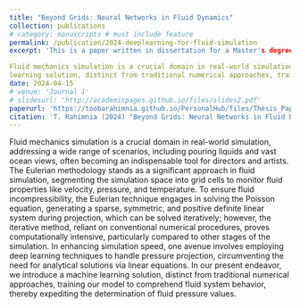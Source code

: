 ```yaml
---
title: "Beyond Grids: Neural Networks in Fluid Dynamics"
collection: publications
# category: manuscripts # must include feature
permalink: /publication/2024-deeplearning-for-fluid-simulation
excerpt: 'This is a paper written in dissertation for a Master's degree.

Fluid mechanics simulation is a crucial domain in real-world simulation, addressing a wide range of scenarios, including pouring liquids and vast ocean views, often becoming an indispensable tool for directors and artists. The Eulerian methodology stands as a significant approach in fluid simulation, segmenting the simulation space into grid cells to monitor fluid properties like velocity, pressure, and temperature. To ensure fluid incompressibility, the Eulerian technique engages in solving the Poisson equation, generating a sparse, symmetric, and positive definite linear system during projection, which can be solved iteratively; however, the iterative method, reliant on conventional numerical procedures, proves computationally intensive, particularly compared to other stages of the simulation. In enhancing simulation speed, one avenue involves employing deep learning techniques to handle pressure projection, circumventing the need for analytical solutions via linear equations. In our present endeavor, we introduce a machine
learning solution, distinct from traditional numerical approaches, training our model to comprehend fluid system behavior, thereby expediting the determination of fluid pressure values.'
date: 2024-04-15
# venue: 'Journal 1'
# slidesurl: 'http://academicpages.github.io/files/slides2.pdf'
paperurl: 'https://toobarahimnia.github.io/PersonalHub/files/Thesis_Paper.pdf'
citation: 'T. Rahimnia (2024) "Beyond Grids: Neural Networks in Fluid Dynamics"'
---
```


Fluid mechanics simulation is a crucial domain in real-world simulation, addressing a wide range of scenarios, including pouring liquids and vast ocean views, often becoming an indispensable tool for directors and artists. The Eulerian methodology stands as a significant approach in fluid simulation, segmenting the simulation space into grid cells to monitor fluid properties like velocity, pressure, and temperature. To ensure fluid incompressibility, the Eulerian technique engages in solving the Poisson equation, generating a sparse, symmetric, and positive definite linear system during projection, which can be solved iteratively; however, the iterative method, reliant on conventional numerical procedures, proves computationally intensive, particularly compared to other stages of the simulation. In enhancing simulation speed, one avenue involves employing deep learning techniques to handle pressure projection, circumventing the need for analytical solutions via linear equations. In our present endeavor, we introduce a machine
learning solution, distinct from traditional numerical approaches, training our model to comprehend fluid system behavior, thereby expediting the determination of fluid pressure values.


